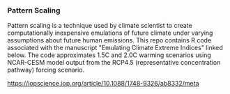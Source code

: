 ### Pattern Scaling
Pattern scaling is a technique used by climate scientist to create computationally inexpensive emulations of future climate under varying assumptions about future human emissions. This repo contains R code associated with the manuscript "Emulating Climate Extreme Indices" linked below. The code approximates 1.5C and 2.0C warming scenarios using NCAR-CESM model output from the RCP4.5 (representative concentration pathway) forcing scenario.


https://iopscience.iop.org/article/10.1088/1748-9326/ab8332/meta


